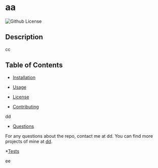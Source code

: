 # aa
![Github License](https://img.shields.io.badge/license-APACHE-2.0-yellow.svg)

## Description

cc

## Table of Contents

* [Installation](#installation)

* [Usage](#usage)

* [License](#license)

* [Contributing](#contributing)

dd

* [Questions](#questions)

For any questions about the repo, contact me at  dd. You can find more projects of mine at  [dd](https://github.come/dd).

*[Tests](#tests)

ee
